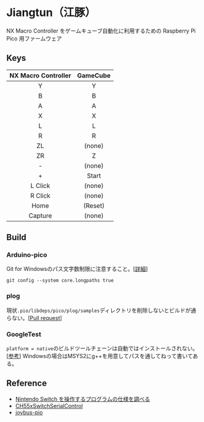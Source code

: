 # Jiangtun（江豚）

NX Macro Controller をゲームキューブ自動化に利用するための Raspberry Pi Pico 用ファームウェア

## Keys

| NX Macro Controller | GameCube |
| :-----------------: | :------: |
|          Y          |    Y     |
|          B          |    B     |
|          A          |    A     |
|          X          |    X     |
|          L          |    L     |
|          R          |    R     |
|         ZL          |  (none)  |
|         ZR          |    Z     |
|          -          |  (none)  |
|          +          |  Start   |
|       L Click       |  (none)  |
|       R Click       |  (none)  |
|        Home         | (Reset)  |
|       Capture       |  (none)  |

## Build

### Arduino-pico

Git for Windowsのパス文字数制限に注意すること。\[[詳細](https://arduino-pico.readthedocs.io/en/latest/platformio.html)\]

```
git config --system core.longpaths true
```

### plog

現状`.pio/libdeps/pico/plog/samples`ディレクトリを削除しないとビルドが通らない。\[[Pull request](https://github.com/SergiusTheBest/plog/pull/244)\]

### GoogleTest

`platform = native`のビルドツールチェーンは自動ではインストールされない。 \[[参考](https://docs.platformio.org/en/latest/platforms/native.html)\] Windowsの場合はMSYS2にg++を用意してパスを通してねって書いてある。

## Reference

- [Nintendo Switch を操作するプログラムの仕様を調べる](https://scrapbox.io/yatsuna827827-12010999/Nintendo_Switch%E3%82%92%E6%93%8D%E4%BD%9C%E3%81%99%E3%82%8B%E3%83%97%E3%83%AD%E3%82%B0%E3%83%A9%E3%83%A0%E3%81%AE%E4%BB%95%E6%A7%98%E3%82%92%E8%AA%BF%E3%81%B9%E3%82%8B)
- [CH55xSwitchSerialControl](https://github.com/608/CH55xSwitchSerialControl)
- [joybus-pio](https://github.com/mizuyoukanao/joybus-pio)
